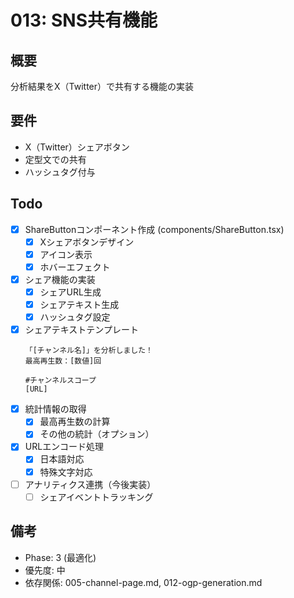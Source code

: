 # 013: SNS共有機能

## 概要
分析結果をX（Twitter）で共有する機能の実装

## 要件
- X（Twitter）シェアボタン
- 定型文での共有
- ハッシュタグ付与

## Todo
- [x] ShareButtonコンポーネント作成 (components/ShareButton.tsx)
  - [x] Xシェアボタンデザイン
  - [x] アイコン表示
  - [x] ホバーエフェクト
- [x] シェア機能の実装
  - [x] シェアURL生成
  - [x] シェアテキスト生成
  - [x] ハッシュタグ設定
- [x] シェアテキストテンプレート
  ```
  「[チャンネル名]」を分析しました！
  最高再生数：[数値]回

  #チャンネルスコープ
  [URL]
  ```
- [x] 統計情報の取得
  - [x] 最高再生数の計算
  - [x] その他の統計（オプション）
- [x] URLエンコード処理
  - [x] 日本語対応
  - [x] 特殊文字対応
- [ ] アナリティクス連携（今後実装）
  - [ ] シェアイベントトラッキング

## 備考
- Phase: 3 (最適化)
- 優先度: 中
- 依存関係: 005-channel-page.md, 012-ogp-generation.md